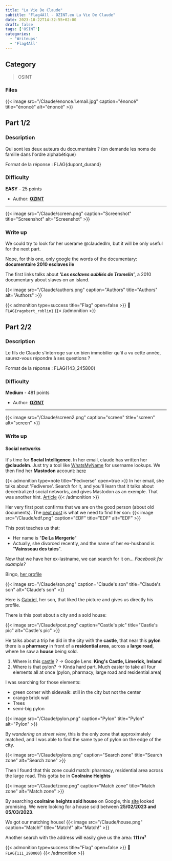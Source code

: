 ```yaml
---
title: "La Vie De Claude"
subtitle: "Flag4All - OZINT.eu La Vie De Claude"
date: 2023-10-22T14:32:55+02:00
draft: false
tags: ['OSINT']
categories:
  - 'Writeups'
  - 'Flag4All'
---
```


## Category

> OSINT

### Files

{{< image src="/Claude/enonce.1.email.jpg" caption="énoncé" title="énoncé" alt="énoncé" >}}

## Part 1/2

### Description

Qui sont les deux auteurs du documentaire ? (on demande les noms de famille dans l'ordre alphabétique)

Format de la réponse : FLAG{dupont_durand}

### Difficulty

**EASY** - 25 points

- Author: **[OZINT](ozint.euu)**
---

{{< image src="/Claude/screen.png" caption="Screenshot" title="Screenshot" alt="Screenshot" >}}

### Write up

We could try to look for her userame @claudedlm, but it will be only useful for the next part.

Nope, for this one, only google the words of the documentary: **documentaire 2010 esclaves ile**

The first links talks about ___'Les esclaves oubliés de Tromelin'___, a 2010 documentary about slaves on an island.

{{< image src="/Claude/authors.png" caption="Authors" title="Authors" alt="Authors" >}}

{{< admonition type=success title="Flag" open=false >}}
:triangular_flag_on_post: `FLAG{ragobert_roblin}`
{{< /admonition >}}

## Part 2/2

### Description

Le fils de Claude s'interroge sur un bien immobilier qu'il a vu cette année, saurez-vous répondre à ses questions ?

Format de la réponse : FLAG{143_245800}

### Difficulty

**Medium** - 481 points

- Author: **[OZINT](ozint.euu)**
---

{{< image src="/Claude/screen2.png" caption="screen" title="screen" alt="screen" >}}

### Write up

#### Social networks

It's time for **Social Intelligence**. In her email, claude has written her **@claudelm**. Just try a tool like [WhatsMyName](https://whatsmyname.app/) for username lookups.
We then find her **Mastodon** account: [here](https://mastodon.social/@claudedlm)

{{< admonition type=note title="Fediverse" open=true >}}
In her email, she talks about 'Fediverse'. Search for it, and you'll learn that it talks about decentralized social networks, and gives Mastodon as an exemple. That was another hint.
[Article](https://www.radiofrance.fr/franceinter/podcasts/veille-sanitaire/veille-sanitaire-du-vendredi-08-septembre-2023-8005700)
{{< /admonition >}}

Her very first post confirms that we are on the good person (about old documents). The [next post](https://mastodon.social/@claudedlm/110509127588935440) is what we need to find her son:
{{< image src="/Claude/edf.png" caption="EDF" title="EDF" alt="EDF" >}}


This post teaches us that:
- Her name is "**De La Mergerie**"
- Actually, she divorced recently, and the name of her ex-husband is "**Vainsseau des taies**".

Now that we have her ex-lastname, we can search for it on... *Facebook for example?*

Bingo, [her profile](https://www.facebook.com/profile.php?id=100093107636294)

{{< image src="/Claude/son.png" caption="Claude's son" title="Claude's son" alt="Claude's son" >}}

Here is [Gabriel](https://www.facebook.com/profile.php?id=100093519045761), her son, that liked the picture and gives us directly his profile.

There is this post about a city and a sold house:

{{< image src="/Claude/post.png" caption="Castle's pic" title="Castle's pic" alt="Castle's pic" >}}

He talks about a trip he did in the city with the **castle**,
that near this **pylon** there is a **pharmacy** in front of a **residential area**, across a **large road**,
where he saw a **house** being sold.

1. Where is this [castle](/Claude/castle.jpg) ? -> Google Lens: **King's Castle, Limerick, Ireland**
2. Where is that pylon? -> Kinda hard part. Much easier to take all four elements all at once (pylon, pharmacy, large road and residential area)

I was searching for those elements:
- green corner with sidewalk: still in the city but not the center
- orange brick wall
- Trees
- semi-big pylon

{{< image src="/Claude/pylon.png" caption="Pylon" title="Pylon" alt="Pylon" >}}

By *wandering on street view*, this is the only zone that approximately matched,
and I was able to find the same type of pylon on the edge of the city.

{{< image src="/Claude/pylons.png" caption="Search zone" title="Search zone" alt="Search zone" >}}

Then I found that this zone could match: pharmacy, residential area across the large road. This gotta be in **Coolraine Heights** 

{{< image src="/Claude/zone.png" caption="Match zone" title="Match zone" alt="Match zone" >}}

By searching **coolraine heights sold house** on Google, this [site](https://proper.ie/county/Limerick/area/Coolraine%20Heights) looked promising.
We were looking for a house sold between **25/02/2023 and 05/03/2023**.

We got our matching house!
{{< image src="/Claude/house.png" caption="Match!" title="Match!" alt="Match!" >}}

Another search with the address will easily give us the area: **111 m²**

{{< admonition type=success title="Flag" open=false >}}
:triangular_flag_on_post: `FLAG{111_290000}`
{{< /admonition >}}
